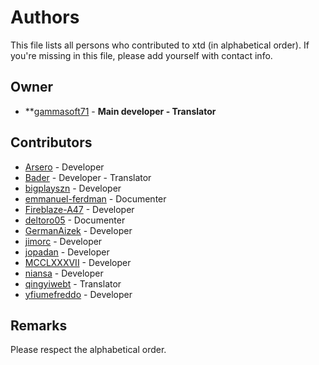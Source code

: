 # Authors

This file lists all persons who contributed to xtd (in alphabetical order). If you're missing in this file, please add yourself with contact info.

## Owner

* **[gammasoft71](https://gammasoft71.wixsite.com/gammasoft) - **Main developer - Translator**

## Contributors

* [Arsero](https://github.com/Arsero) - Developer
* [Bader](https://github.com/baderouaich) - Developer - Translator
* [bigplayszn](https://github.com/bigplayszn) - Developer
* [emmanuel-ferdman](https://github.com/emmanuel-ferdman) - Documenter
* [Fireblaze-A47](https://github.com/Fireblaze-A47) - Developer
* [deltoro05](https://github.com/deltoro05) - Documenter
* [GermanAizek](https://github.com/GermanAizek) - Developer
* [jimorc](https://github.com/jimorc) - Developer
* [jopadan](https://github.com/jopadan) - Developer
* [MCCLXXXVII](https://github.com/MCCLXXXVII) - Developer
* [niansa](https://github.com/niansa) - Developer
* [qingyiwebt](https://github.com/qingyiwebt) - Translator
* [yfiumefreddo](https://github.com/yfiumefreddo) - Developer

## Remarks

Please respect the alphabetical order.
